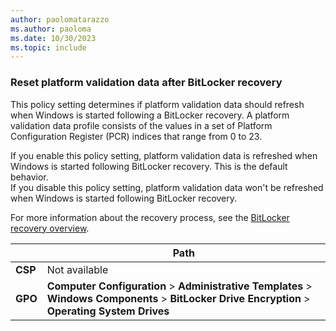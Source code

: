 ```yaml
---
author: paolomatarazzo
ms.author: paoloma
ms.date: 10/30/2023
ms.topic: include
---
```


### Reset platform validation data after BitLocker recovery

This policy setting determines if platform validation data should refresh when Windows is started following a BitLocker recovery. A platform validation data profile consists of the values in a set of Platform Configuration Register (PCR) indices that range from 0 to 23.

If you enable this policy setting, platform validation data is refreshed when Windows is started following BitLocker recovery. This is the default behavior.\
If you disable this policy setting, platform validation data won't be refreshed when Windows is started following BitLocker recovery.

For more information about the recovery process, see the [BitLocker recovery overview](../recovery-overview.md).

|  | Path |
|--|--|
| **CSP** | Not available |
| **GPO** | **Computer Configuration** > **Administrative Templates** > **Windows Components** > **BitLocker Drive Encryption** > **Operating System Drives** |
